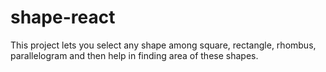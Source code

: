 # shape-react

This project lets you select any shape among square, rectangle, rhombus, parallelogram and then help in finding area of these shapes.
